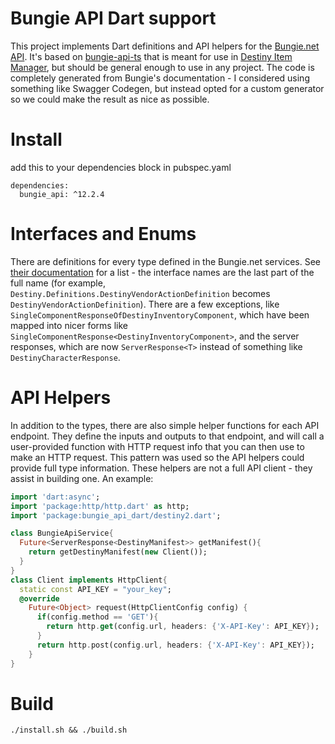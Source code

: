 # Bungie API Dart support

This project implements Dart definitions and API helpers for the [Bungie.net API](https://github.com/Bungie-net/api). It's based on [bungie-api-ts](https://github.com/DestinyItemManager/bungie-api-ts) that is meant for use in [Destiny Item Manager](http://destinyitemmanager.com), but should be general enough to use in any project. The code is completely generated from Bungie's documentation - I considered using something like Swagger Codegen, but instead opted for a custom generator so we could make the result as nice as possible.

# Install
add this to your dependencies block in pubspec.yaml
```
dependencies:
  bungie_api: ^12.2.4
```

# Interfaces and Enums

There are definitions for every type defined in the Bungie.net services. See [their documentation](https://bungie-net.github.io/multi/) for a list - the interface names are the last part of the full name (for example, `Destiny.Definitions.DestinyVendorActionDefinition` becomes `DestinyVendorActionDefinition`). There are a few exceptions, like `SingleComponentResponseOfDestinyInventoryComponent`, which have been mapped into nicer forms like `SingleComponentResponse<DestinyInventoryComponent>`, and the server responses, which are now `ServerResponse<T>` instead of something like `DestinyCharacterResponse`.

# API Helpers

In addition to the types, there are also simple helper functions for each API endpoint. They define the inputs and outputs to that endpoint, and will call a user-provided function with HTTP request info that you can then use to make an HTTP request. This pattern was used so the API helpers could provide full type information. These helpers are not a full API client - they assist in building one. An example:

```dart
import 'dart:async';
import 'package:http/http.dart' as http;
import 'package:bungie_api_dart/destiny2.dart';

class BungieApiService{
  Future<ServerResponse<DestinyManifest>> getManifest(){
    return getDestinyManifest(new Client());
  }
}
class Client implements HttpClient{
  static const API_KEY = "your_key";
  @override
    Future<Object> request(HttpClientConfig config) {
      if(config.method == 'GET'){
        return http.get(config.url, headers: {'X-API-Key': API_KEY});
      }
      return http.post(config.url, headers: {'X-API-Key': API_KEY});
    }
}
```

# Build

```
./install.sh && ./build.sh
```
